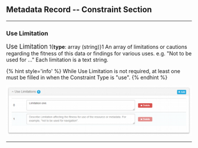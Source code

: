 ## Metadata Record -- Constraint Section
---

### Use Limitation

<span class="md-panel" style="font-size: larger">Use Limitation</span> 1{**type**: array (string)}1 An array of limitations or cautions regarding the fitness of this data or findings for various uses.  e.g. "Not to be used for ..."  Each limitation is a text string.

{% hint style='info' %}
  While <span class="md-element">Use Limitation</span> is not required, at least one must be filled in when the <span class="md-element">Constraint Type</span> is "use". 
{% endhint %}

![Use Limitation Array](/assets/reference/edit-objects/metadata/constraint/useLimitation.png)
  
---

